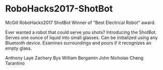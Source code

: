 # RoboHacks2017-ShotBot
McGill RoboHacks2017 ShotBot
Winner of "Best Electrical Robot" award.

Ever wanted a robot that could serve you shots? 
Introducing the ShotBot. 
Serves one ounce of liquid into small glasses. 
Can be initialized using any Bluetooth device. 
Examines surroundings and pours if it recognizes an empty glass.

Anthony Laye
Zachary Bys
William Bergamin
John Nicholas Cheng Tarantino